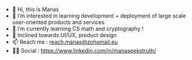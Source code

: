 - 👋 Hi, this is Manas
- 👀 I’m interested in learning development + deployment of large scale user-oriented products and services
- 🌱 I’m currently learning CS math and cryptography !
- 💞️ Inclined towards UI/UX, product design 
- 📫 Reach me : reach.manas@zohomail.eu
- 👨‍💻 Social : https://www.linkedin.com/in/manaseekstruth/

<!---
ma-phi/ma-phi is a ✨ special ✨ repository because its `README.md` (this file) appears on your GitHub profile.
You can click the Preview link to take a look at your changes.
--->
